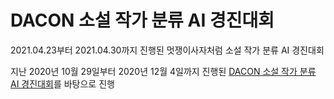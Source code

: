 # DACON 소설 작가 분류 AI 경진대회

2021.04.23부터 2021.04.30까지 진행된 멋쟁이사자처럼 소설 작가 분류 AI 경진대회

지난 2020년 10월 29일부터 2020년 12월 4일까지 진행된 [DACON 소설 작가 분류 AI 경진대회](https://dacon.io/competitions/official/235670/overview/description/)를 바탕으로 진행
